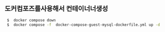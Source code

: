## 도커컴포즈를사용해서 컨테이너너생성
```bash
 $  docker compose down
 $  docker compose -f  docker-compose-guest-mysql-dockerfile.yml up -d
```




